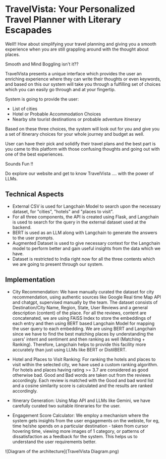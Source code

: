 # TravelVista: Your Personalized Travel Planner with Literary Escapades

Well!! How about simplifying your travel planning and giving you a smooth experience when you are still grappling around with the thought about places.

Smooth and Mind Boggling isn't it??

TravelVista presents a unique interface which provides the user an enriching experience where they can write their thoughts or even keywords, and based on this our system will take you through a fulfilling set of choices which you can easily go through and at your fingertip.

System is going to provide the user:

* List of cities
* Hotel or Probable Accommodation Choices 
* Nearby site tourist destinations or probable adventure itinerary

Based on these three choices, the system will look out for you and give you a set of itinerary choices for your whole journey and budget as well.

User can have their pick and solidify their travel plans and the best part is you came to this platform with those confusing thoughts and going out with one of the best experiences.

Sounds Fun !!

Do explore our website and get to know TravelVista .... with the power of LLMs.

## Technical Aspects

* External CSV is used for Langchain Model to search upon the necessary dataset, for "cities", "hotels" and "places to visit".
* For all three components, the API is created using Flask, and Langchain is used to search for the query in the external dataset used at the backend.
* BERT is used as an LLM along with Langchain to generate the answers to the user prompts.
* Augmented Dataset is used to give necessary context for the Langchain model to perform better and gain useful insights from the data which we have.
* Dataset is restricted to India right now for all the three contents which we are going to present through our system.

## Implementation

* City Recommendation: We have manually curated the dataset for city recommendation, using authentic sources like Google Real time Map API and chatgpt, supervised manually by the team. The dataset consists of Destination/City Name, Region, State, User Reviews and a general description (content) of the place. For all the reviews, content are concatenated, we are using FAISS Index to store the embeddings of each entry and then using BERT based Langchain Model for mapping the user query to each embedding. We are using BERT and Langchain since we have to find the best matching places by understanding the users' intent and sentiment and then ranking as well (Matching + Ranking). Therefore, Langchain helps to provide this facility more accurately than just using LLMs like BERT or DistilBERT.

* Hotel and Places to Visit Ranking: For ranking the hotels and places to visit within the selected city, we have used a custom ranking algorithm. For hotels and places having rating >= 3.7 are considered as good otherwise bad. Good and Bad words are taken out from the reviews accordingly. Each review is matched with the Good and bad word list and a cosine similarity score is calculated and the results are ranked accordingly.

* Itinerary Generation: Using Map API and LLMs like Gemini, we have carefully curated two suitable itineraries for the user.

* Engagement Score Calculator: We employ a mechanism where the system gets insights from the user engagements on the webiste, for eg, time he/she spends on a particular destination - taken from cursor hovering time, viewing more images of 1 category, or patterns of dissatisfaction as a feedback for the system. This helps us to understand the user requirements better.

![Diagram of the architecture](TravelVista Diagram.png)
